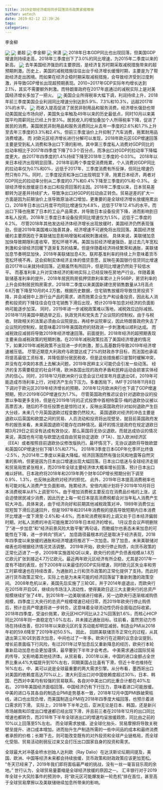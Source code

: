 ```yaml
---
title: 2019全球经济或将同步回落货币政策紧缩难继
author: wetech
date: 2019-02-12 12:39:26
tags: 
categories: 
---
```

李金柳
<!-- more -->
<img align="center" border="0" src="https://imgcdn.yicai.com/uppics/images/2019/02/ddb5c3d9df711c5abc7b00cb5ff0ce7a.jpg" />
<img align="center" border="0" src="https://imgcdn.yicai.com/uppics/images/2019/02/2d69f101971676674b33a82d8da39104.jpg" />
姜超
<img align="center" border="0" src="https://imgcdn.yicai.com/uppics/images/2019/02/9f285345a77d4b75e2bd3af2e8896b9d.jpg" />
李金柳
<img align="center" border="0" src="https://imgcdn.yicai.com/uppics/images/2019/02/92d8817c5dd2a1dc5fa3ed764724b106.jpg" />
宋潇
<img align="center" border="0" src="https://imgcdn.yicai.com/uppics/images/2019/02/5565e2326a3cda0e7e614bdc49bdf1a7.jpg" />
2018年日本GDP同比也出现回落，但美国GDP增速则持续走高，2018年三季度创下了3.0%的同比增速，为2015年二季度以来的新高。
<img align="center" border="0" src="https://imgcdn.yicai.com/uppics/images/2019/02/b6059df923f94677f05fedde2f57d462.jpg" />
去年美国经济强劲的主要原因，是经济复苏时期采取减税措施带来的超预期刺激。历史上，美国的减税措施往往出台于经济增长缓慢时期，主要是为了帮助经济走出困境。而如果在经济企稳时期采取减税措施，会导致经济受到过度刺激，并导致GDP增长出现超预期表现。2010~2017年GDP实际年均增长达到2.1%，其实不需要额外刺激。而特朗普政府在2017年底通过的减税实际上是对美国经济增长多加了一把火。
<img align="center" border="0" src="https://imgcdn.yicai.com/uppics/images/2019/02/34c6b488d684726ef90b508206a2b85c.jpg" />
美国企业所得税率大幅下调，利润持续上升，2018年前三季度美国企业利润同比增速分别达到5.9%、7.3%和10.3%，远超2017年3%的水平。
<img align="center" border="0" src="https://imgcdn.yicai.com/uppics/images/2019/02/067d045af4088da4a1a863839b1d170a.jpg" />
而收入提高促进了居民非耐用品和服务消费。经济增长强劲也带动美国就业市场向好，美国失业率触及49年以来的历史最低点，同时10月以来美国平均周薪同比已经上升至3%。居民收入的增加叠加个人所得税率下降，促进了居民的消费。美国居民非耐用品和服务消费同比从去年一季度的2.6%和1.7%上升至去年三季度的3.3%和2.4%。但前三季度油价上升抑制了汽车消费，拖累耐用品消费增速。
而
对欧元区经济增长进行分解可以发现，2018年欧元区GDP增速回落主要是受到私人消费和净出口下滑的影响，其中第三季度私人消费对GDP同比的拉动率相比于2017年四季度下降了0.3个百分点，而净出口对GDP的拉动率下降幅度更大，由2017年四季度的1.4%持续下降至2018年三季度的-0.03%。
2018年以来日本经济出现明显回落，2018年前两个季度受消费拖累，个人消费对GDP同比的拉动率仅为0.1%和0%，远低于2017年，三季度消费有所反弹，但同比增速仍然只有0.7%。同时，三季度投资和净出口出现明显下滑，拖累日本经济，两者对GDP同比的拉动率分别从二季度的0.7%和0.4%下降至三季度的0%和-0.3%。
全球经济增长放缓是日本出口和投资回落的主因。2018年二季度以来，日本贸易差额转为逆差并持续扩大，导致净出口对GDP的拉动由正转负。贸易逆差的扩大一方面是因为前期油价上涨导致原油进口增加，更重要的是全球经济增长放缓拖累出口，2018年日本出口月度平均同比增速仅为4.8%，远低于17年12.4%的水平。而出口下降也拖累了日本的工业产品需求，并导致日本设备投资下降，进而影响到日本私人投资。2018年三季度日本设备投资同比增速仅为1.5%，远低于二季度的6.2%。
尽管2018年其他发达经济体经济增长出现放缓时，美国经济仍然表现强劲，但是2019年美国难以独善其身，经济增速不可避免将出现回落。美国经济放缓的主要原因在于美联储加息影响增强和减税刺激减弱。
具体来说，美联储加息加快导致期限利差收窄，宽松环境不再。美国当前经济增速强劲，是过去几年宽松刺激和全球经济回暖下逐渐复苏的结果。但是伴随着经济持续繁荣和通胀，美联储加息节奏明显加快，2018年美联储加息4次。联邦基准利率的持续上升意味着货币宽松环境不再，这会抑制实体经济主体的借贷意愿，反映在美国银行信贷同比增速自2017年以来就持续回落，近期虽然有所回升，但是同比增速仍然处于较低水平。
而基准利率上升对实体经济的影响实际上已经反映在房地产行业。伴随着美联储基准利率的提升，2018年居民购房抵押贷款利率累计上升56BP，房贷利率的上升会抑制居民购房需求，2018年二季度以来美国新建住房销售数量从3月高点6.6万套下降至10月的4.2万套。根据历史数据，住宅销售放缓将导致住房投资下降，并会减弱中上游行业产品的需求，进而拖累企业生产和设备投资，因此私人消费和投资的下降往往会在住宅销售下滑后出现，预计2019年加息对经济的负面影响可能逐步加深。
同时，2019年进一步减税政策难以落地，减税效应边际减弱。2018年11月美国中期选举之后，执政党共和党失去了众议院的控制权。由于与税收、财政相关的法案必须由众议院提出，再经参议院审议，因此特朗普政府失去了众议院的控制权，就意味着2019年美国政府的财政进一步刺激难以顺利达成。
而减税效应减弱将导致2019年经济增速回落。前面提到，2018年经济的超预期表现主要来自减税政策的短期刺激。在2018年减税政策拉高了美国经济增速的情况下，如果2019年减税政策不出现进一步的刺激，那么高基数将导致2019年经济增速被压低。
尽管近期意大利政府与欧盟达成了2%的财政赤字目标，而法国也承诺将提高最低工资标准，并降低部分居民税收，但是这些措施都只是暂时缓解冲突，并没有在冲突的本质上去解决问题，2019年民粹主义可能仍会引发一些动荡。
经济的复苏需要稳定的社会环境，欧洲各国出现的政府矛盾和民粹运动会损害实体经济的信心。同时，2018年12月欧洲央行议息会议已经宣布月底退出QE，2019年可能造成市场利率上行，对经济产生向下压力。多重困局下，IMF于2018年11月8日下调对于欧元区2019年经济增长的预期，2018年12月欧洲央行也下调了GDP增速预期，预计2019年GDP增速仅为1.7%。
尽管英国政府推迟议会针对退欧协议的投票以争取更多支持，但是在2019年1月的正式投票中首相特雷莎·梅的退欧协议被以高票否决，随后的不信任投票也是惊险过关，反映出英国政府针对如何退欧产生巨大分歧，未来几个月英国退欧过程变数仍然较大。
英国退欧对经济的冲击主要是退欧以后英国和欧盟之间的贸易、人员流动和投资将出现壁垒，就目前英国政府发布的报告来看，未来英国退欧可能存在四种情况。最坏的情况是政府在规定退欧日期3月29日之前没有达成有效协议，那么英国将无协议退欧。而就达成协议的情况来说，英国也有可能与欧盟达成自由贸易协定退欧（FTA）、加入欧洲经济区（EEA）或者按照目前退欧协议修改版执行。最坏情况下，无协议退欧将导致欧盟和英国GDP增速分别下降1.5%和7.7%。
2018年3季度日本GDP年化季环比终值 -2.5%，为2014年二季度以来最大降幅，经济回落固然有强台风和地震等自然灾害的影响，但更是因为日本出口增速出现大幅回落。日本出口低迷与全球经济走弱和贸易局势紧张相关，而2019年全球主要经济体大概率增长回落，预计日本出口难以好转。日本政府将2018年和2019年两个财年GDP增长预期分别下调至0.9%、1.3%，也反映出政府对经济的担忧。
此外，2019年日本提高消费税率也有可能对私人消费产生负面影响，拖累经济。安倍内阁计划将于2019年10月将日本消费税率从8%上调至10%。由于增加消费税主要反应在消费品价格的上涨，这会迫使居民减少消费，因此历史上每一轮日本提高消费税都会对当年私人消费产生较大冲击。具体来说，由于经济向好和前期其他减税政策对冲，1989年消费仅出现短暂下滑后迅速回升，但是1997年和2014年消费税的提高导致短期内日本消费环比增速一度下滑至-2.6%和-4.6%。而本轮消费税率的上调又处于日本经济偏弱时期，对私人消费的冲击可能拖累2019年日本经济的增长。
1月议息会议声明删除了“进一步加息”和“经济前景风险大致平衡”两句话，而鲍威尔也表态未来加息的可能性在下降，进一步转向“鸽派”。
加息路径最根本的还是取决于经济表现，2018年四季度以来放缓的通胀和经济增速将推迟下一次加息。除了加息，未来美联储对缩表也将根据经济情况灵活调整。
2019年开始，欧央行停止购债，向货币政策的正常化迈进了一步。2009年实施首轮QE以来，欧央行的资产负债表规模从1.8万亿欧元扩张到接近4.7万亿欧元。最近两年欧元区经济有所企稳，尤其是2017年一度有不错的表现，创下2008年以来最佳的GDP实际增速，同时欧元区失业率和劳工时薪增速也在持续改善，为通胀的上行和货币政策的正常化提供了支持。而此时进行货币政策正常化，实际上也是为未来可能的经济回落留下重新刺激的政策空间。
2008年危机以来，美国先后实施了三轮QE，并于2014年底退出，而欧央行在2015年开启QE，继续向市场注入流动性，使得美欧日这三大主要央行的总资产规模继续扩张了4年。到2018年一边美联储进行缩表，另一边欧央行逐渐缩减购债规模，四季度三大央行的总资产规模增速已经归零，而2019年欧央行停止购债后，预计总资产增速将进一步转负，这意味着全球流动性仍将会面临边际收紧。
2018年四季度，受油价拖累，欧元区HICP同比从2.2%回落到1.6%，而核心HICP同比2018年则一直稳定在1.0%左右，并未接近通胀目标。往前看，虽然劳动力市场在持续改善，但2018年以来欧元区的复苏动能却明显减弱，制造业PMI从2018年初的59.6降至了2019年初50.5%。
因此，
回顾美联储货币正常化的过程，从其退出第三轮QE到首次加息，中间也过了一年多。欧央行在近期的议息会议提到，增长前景面临下行风险，有过2011年过早加息后又重新降息的经历，欧央行本轮重新启动加息也会更加谨慎，最早要到下半年才会考虑。
中美需求通过国际贸易的传导，又影响着其他经济体。从贸易看，2001年以来，中国的进口金额占全世界比重从4%大幅提升到10%左右，同期美国占比虽有下滑，但近十年也维持在16%左右，中、美可以说是全球最重要的两大需求引擎。从分布看，墨西哥出口对美国的依赖度高达70%以上，澳大利亚出口对中国依赖度超过30%，日本、韩国、巴西对中美均有较强的贸易联系，各自对中美出口的比重合计都在40%左右。
2019年美国经济面临回落，中国经济仍有下行压力，意味着进口可能放缓。中美的进口与其各自的制造业PMI走势基本一致，2018年12月中国PMI跌破荣枯线，进口也出现负增，而美国制造业PMI在2018年四季度大幅回落，也预示着进口需求的下滑。
实际上，2018年下半年之后，亚洲无论是日本、韩国，还是新兴市场越南和印度出口增速都已经出现下滑，并且前三者在2018年12月的出口同比增速也都转负，而2018年下半年全球进出口的增速均呈放缓趋势，同比由之前的10%以上回落至5%左右。
而全球需求放缓、逆全球化抬头、贸易摩擦将导致关税壁垒提升、进口成本增加，进而抬升生产制造所需的一些中间品的成本和最终消费者承担的价格；长期下去，则可能改变既有的对外投资和全球产业链格局，而全球化受阻、贸易活动削弱反过来又会打压出口国家自身的投资和需求。
 
 
全球最大对冲基金桥水创始人达利欧（Ray Dalio）在达沃斯论坛期间提及，美国、欧洲、中国等经济未来都会持续放缓，货币政策和财政政策应该更加宽松。
“冬天已经来了，2019年我们即将面临最严峻的挑战，没有一丝一毫盲目乐观的余地。”
世行认为，全球贸易量萎缩是全球经济放缓的原因之一。
汇丰银行对于2019年全球十大风险事件的预测中，将“欧元区可能爆发新一轮危机”排在首位，甚至高于全球贸易摩擦以及美联储继续加息所带来的影响。
